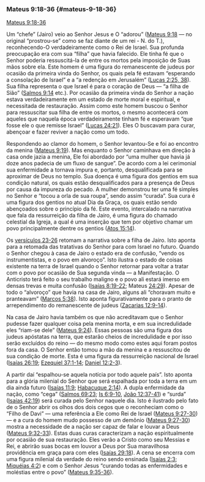 ### Mateus 9:18-36 {#mateus-9-18-36}

[Mateus 9:18-36](http://bibliaonline.com.br/acf/mt/9/18-36)

Um “chefe” (Jairo) veio ao Senhor Jesus e O “adorou” ([Mateus 9:18](http://bibliaonline.com.br/acf/mt/9/18) — no original “prostrou-se” como se faz diante de um rei - N. do T.), reconhecendo-O verdadeiramente como o Rei de Israel. Sua profunda preocupação era com sua “filha” que havia falecido. Ele tinha fé que o Senhor poderia ressuscitá-la de entre os mortos pela imposição de Suas mãos sobre ela. Este homem é uma figura do remanescente de judeus por ocasião da primeira vinda do Senhor, os quais pela fé estavam “esperando a consolação de Israel” e a “a redenção em Jerusalém” ([Lucas 2:25, 38](http://bibliaonline.com.br/acf/lv/2/25,38)). Sua filha representa o que Israel é para o coração de Deus — “a filha de Sião” ([Salmos 9:14](http://bibliaonline.com.br/acf/sl/9/14) etc.). Por ocasião da primeira vinda do Senhor a nação estava verdadeiramente em um estado de morte moral e espiritual, e necessitada de restauração. Assim como este homem buscou o Senhor para ressuscitar sua filha de entre os mortos, o mesmo acontecerá com aqueles que naquela época verdadeiramente tinham fé e esperavam “que fosse ele o que remisse Israel” ([Lucas 24:21](http://bibliaonline.com.br/acf/lc/24/21)). Eles O buscavam para curar, abençoar e fazer reviver a nação como um todo.

Respondendo ao clamor do homem, o Senhor levantou-Se e foi ao encontro da menina ([Mateus 9:19](http://bibliaonline.com.br/acf/mt/9/19)). Mas enquanto o Senhor caminhava em direção à casa onde jazia a menina, Ele foi abordado por “uma mulher que havia já doze anos padecia de um fluxo de sangue”. De acordo com a lei cerimonial sua enfermidade a tornava impura e, portanto, desqualificada para se aproximar de Deus no templo. Sua doença é uma figura dos gentios em sua condição natural, os quais estão desqualificados para a presença de Deus por causa da impureza do pecado. A mulher demonstrou ter uma fé simples no Senhor e “tocou a orla de sua roupa”, sendo assim “curada”. Sua cura é uma figura dos gentios no atual Dia da Graça, os quais estão sendo abençoados sobre o princípio da fé. Este evento, intercalado na narrativa que fala da ressurreição da filha de Jairo, é uma figura do chamado celestial da Igreja, a qual é uma inserção que tem por objetivo chamar um povo principalmente dentre os gentios ([Atos 15:14](http://bibliaonline.com.br/acf/atos/15/14)).

Os [versículos 23-26](http://bibliaonline.com.br/acf/mt/9/23-26) retomam a narrativa sobre a filha de Jairo. Isto aponta para a retomada das tratativas do Senhor para com Israel no futuro. Quando o Senhor chegou à casa de Jairo o estado era de confusão, “vendo os instrumentistas, e o povo em alvoroço”. Isto ilustra o estado de coisas existente na terra de Israel quando o Senhor retornar para voltar a tratar com o povo por ocasião de Sua segunda vinda — a Manifestação. O Anticristo terá feito o seu trabalho maligno e o povo ali estará imerso em densas trevas e muita confusão ([Isaías 8:19-22](http://bibliaonline.com.br/acf/is/8/19-22); Mateus [24:29](http://bibliaonline.com.br/acf/mt/24/29)). Apesar de todo o “alvoroço” que havia na casa de Jairo, alguns ali “choravam muito e pranteavam” ([Marcos 5:38](http://bibliaonline.com.br/acf/mc/5/38)). Isto aponta figurativamente para o pranto de arrependimento do remanescente de judeus ([Zacarias 12:9-14](http://bibliaonline.com.br/acf/zc/12/9-14)).

Na casa de Jairo havia também os que não acreditavam que o Senhor pudesse fazer qualquer coisa pela menina morta, e em sua incredulidade eles “riam-se dele” ([Mateus 9:24](http://bibliaonline.com.br/acf/mt/9/24)). Essas pessoas são uma figura dos judeus apóstatas na terra, que estarão cheios de incredulidade e por isso serão excluídos do reino — do mesmo modo como estes aqui foram postos fora da casa. O Senhor então tomou a mão da menina e a ressuscitou de sua condição de morte. Esta é uma figura da ressurreição nacional de Israel ([Isaías 26:19](http://bibliaonline.com.br/acf/is/26/19); [Ezequiel 37:1-14](http://bibliaonline.com.br/acf/ez/37/1-14); [Daniel 12:2-3](http://bibliaonline.com.br/acf/dn/12/2-3)).

A partir daí “espalhou-se aquela notícia por todo aquele país”. Isto aponta para a glória milenial do Senhor que será espalhada por toda a terra em um dia ainda futuro ([Isaías 11:9](http://bibliaonline.com.br/acf/is/11/9); [Habacuque 2:14](http://bibliaonline.com.br/acf/hc/2/14)). A dupla enfermidade da nação, como “cega” ([Salmos 69:23](http://bibliaonline.com.br/acf/sl/69/23); [Is 6:9-10](http://bibliaonline.com.br/acf/is/6/9-10), [João 12:37-41](http://bibliaonline.com.br/acf/jo/12/37-41)) e “surda” ([Isaías 42:19](http://bibliaonline.com.br/acf/is/42/19)) será curada pelo Senhor naquele dia. Isto é ilustrado pelo fato de o Senhor abrir os olhos dos dois cegos que o reconheciam como o “Filho de Davi” — uma referência a Ele como Rei de Israel ([Mateus 9:27-30](http://bibliaonline.com.br/acf/mt/9/27-30)) — e a cura do homem mudo possesso de um demônio ([Mateus 9:27-30](http://bibliaonline.com.br/acf/mt/9/27-30)) mostra a necessidade de a nação ser capaz de falar e louvar a Deus ([Mateus 9:32-33](http://bibliaonline.com.br/acf/mt/9/32-33)). Estas duas curas caracterizam a nação espiritualmente por ocasião de sua restauração. Eles verão a Cristo como seu Messias e Rei, e abrirão suas bocas em louvor a Deus por Sua maravilhosa providência em graça para com eles ([Isaías 29:18](http://bibliaonline.com.br/acf/is/29/18)). A cena se encerra com uma figura milenial da verdade do reino sendo ensinada ([Isaías 2:3](http://bibliaonline.com.br/acf/is/2/3); [Miquéias 4:2](http://bibliaonline.com.br/acf/mq/4/2)) e com o Senhor Jesus “curando todas as enfermidades e moléstias entre o povo” ([Mateus 9:35-36](http://bibliaonline.com.br/acf/mt/9/35-36)).